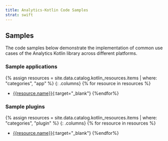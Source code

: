 ```yaml
---
title: Analytics-Kotlin Code Samples
strat: swift
---
```


## Samples
The code samples below demonstrate the implementation of common use cases of the Analytics Kotlin library across different platforms. 

### Sample applications
{% assign resources = site.data.catalog.kotlin_resources.items | where: "categories", "app" %}
{: .columns}
{% for resource in resources %}
- [{{resource.name}}]({{resource.url}}){:target="_blank"}
{%endfor%}

### Sample plugins 
{% assign resources = site.data.catalog.kotlin_resources.items | where: "categories", "plugin" %}
{: .columns}
{% for resource in resources %}
- [{{resource.name}}]({{resource.url}}){:target="_blank"}
{%endfor%}

